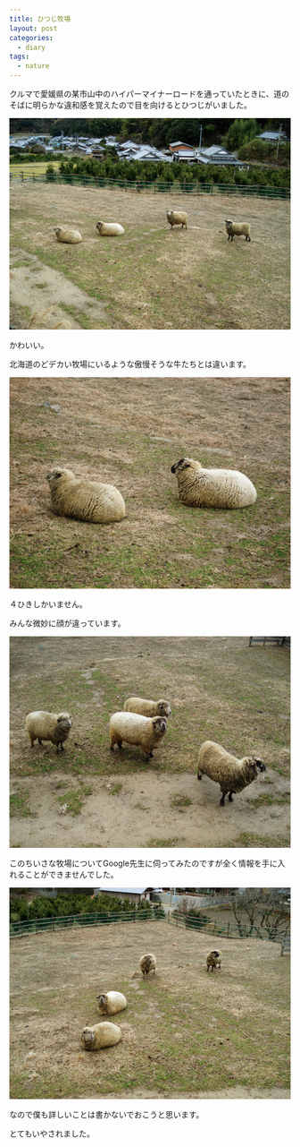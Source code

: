 ```yaml
---
title: ひつじ牧場
layout: post
categories:
  - diary
tags:
  - nature
---
```


クルマで愛媛県の某市山中のハイパーマイナーロードを通っていたときに、道のそばに明らかな違和感を覚えたので目を向けるとひつじがいました。

![羊1][1]

かわいい。

北海道のどデカい牧場にいるような傲慢そうな牛たちとは違います。

![羊2][2]

４ひきしかいません。

みんな微妙に顔が違っています。

![羊3][3]

このちいさな牧場についてGoogle先生に伺ってみたのですが全く情報を手に入れることができませんでした。

![羊4][4]

なので僕も詳しいことは書かないでおこうと思います。

とてもいやされました。


 [1]: /img/uploads/2011/02/sheep-farm-1.jpg
 [2]: /img/uploads/2011/02/sheep-farm-2.jpg
 [3]: /img/uploads/2011/02/sheep-farm-3.jpg
 [4]: /img/uploads/2011/02/sheep-farm-4.jpg

